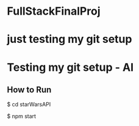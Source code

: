 # FullStackFinalProj

# just testing my git setup

# Testing my git setup - Al

## How to Run

$ cd starWarsAPI

$ npm start
